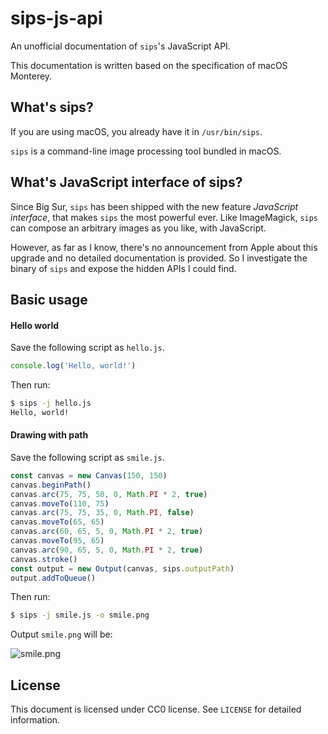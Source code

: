 # sips-js-api

An unofficial documentation of `sips`'s JavaScript API.

This documentation is written based on the specification of macOS Monterey.

## What's sips?

If you are using macOS, you already have it in `/usr/bin/sips`.

`sips` is a command-line image processing tool bundled in macOS.

## What's JavaScript interface of sips?

Since Big Sur, `sips` has been shipped with the new feature *JavaScript interface*, that makes `sips` the most powerful ever.
Like ImageMagick, `sips` can compose an arbitrary images as you like, with JavaScript.

However, as far as I know, there's no announcement from Apple about this upgrade and no detailed documentation is provided.
So I investigate the binary of `sips` and expose the hidden APIs I could find.

## Basic usage

#### Hello world

Save the following script as `hello.js`.

```js
console.log('Hello, world!')
```

Then run:

```sh
$ sips -j hello.js
Hello, world!
```

#### Drawing with path

Save the following script as `smile.js`.

```js
const canvas = new Canvas(150, 150)
canvas.beginPath()
canvas.arc(75, 75, 50, 0, Math.PI * 2, true)
canvas.moveTo(110, 75)
canvas.arc(75, 75, 35, 0, Math.PI, false)
canvas.moveTo(65, 65)
canvas.arc(60, 65, 5, 0, Math.PI * 2, true)
canvas.moveTo(95, 65)
canvas.arc(90, 65, 5, 0, Math.PI * 2, true)
canvas.stroke()
const output = new Output(canvas, sips.outputPath)
output.addToQueue()
```

Then run:

```sh
$ sips -j smile.js -o smile.png
```

Output `smile.png` will be:

![smile.png](https://camo.qiitausercontent.com/7f06af31822043a9220a176c2061ee3e9e374e44/68747470733a2f2f71696974612d696d6167652d73746f72652e73332e61702d6e6f727468656173742d312e616d617a6f6e6177732e636f6d2f302f37333432342f61313635346131332d376335302d323336642d353033382d3230643533623337306634312e706e67)

## License

This document is licensed under CC0 license.
See `LICENSE` for detailed information.
